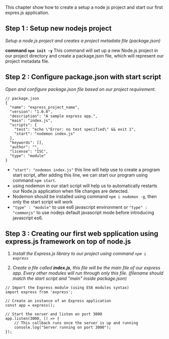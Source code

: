 This chapter show how to create a setup a node js project and start our first expres.js application.

## Step 1 : Setup new nodejs project
_Setup a node.js project and creates a project metadata file (package.json)_

**command `npm init -y`**
This command will set up a new Node.js project in our project directory and create a package.json file, which will represent our project metadata file.

## Step 2 : Configure package.json with start script
_Open and configure package.json file based on our project requirement._

```
// package.json
{
  "name": "express_project_name",
  "version": "1.0.0",
  "description": "A sample express app.",
  "main": "index.js",
  "scripts": {
    "test": "echo \"Error: no test specified\" && exit 1",
    "start": "nodemon index.js"
  },
  "keywords": [],
  "author": "",
  "license": "ISC",
  "type": "module"
}
```
* `"start": "nodemon index.js"` this line will help use to create a program start script, after adding this line, we can start our program using command `npm start`.
* using nodemon in our start script will help us to automatically restarts our Node.js application when file changes are detected.
* Nodemon should be installed using command `npm i nodemon -g`, then only the start script will work
* `"type" : "module"` to use es6 javascript environment or `"type" : "commonjs"` to use nodejs default javascript mode before introducing javascript es6.

## Step 3 : Creating our first web spplication using express.js framework on top of node.js
1. _Install the Express.js library to our project using command `npm i express`_ 

2. _Create a file called **index.js**, this file will be the main file of our express app. Every other modules will run through only this file. (filename should match the start script and "main" inside package.json)_

```
// Import the Express module (using ES6 modules syntax)
import express from 'express';

// Create an instance of an Express application
const app = express();

// Start the server and listen on port 3000
app.listen(3000, () => {
    // This callback runs once the server is up and running
    console.log("Server running on port 3000");
});
```




